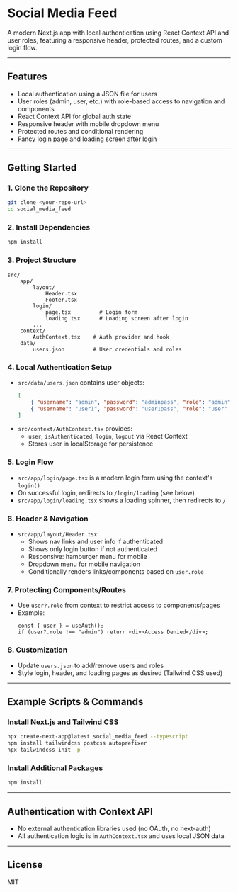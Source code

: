 
# Social Media Feed

A modern Next.js app with local authentication using React Context API and user roles, featuring a responsive header, protected routes, and a custom login flow.

---

## Features
- Local authentication using a JSON file for users
- User roles (admin, user, etc.) with role-based access to navigation and components
- React Context API for global auth state
- Responsive header with mobile dropdown menu
- Protected routes and conditional rendering
- Fancy login page and loading screen after login

---

## Getting Started

### 1. Clone the Repository
```bash
git clone <your-repo-url>
cd social_media_feed
```

### 2. Install Dependencies
```bash
npm install
```

### 3. Project Structure
```
src/
	app/
		layout/
			Header.tsx
			Footer.tsx
		login/
			page.tsx         # Login form
			loading.tsx      # Loading screen after login
		...
	context/
		AuthContext.tsx    # Auth provider and hook
	data/
		users.json         # User credentials and roles
```

### 4. Local Authentication Setup
- `src/data/users.json` contains user objects:
	```json
	[
		{ "username": "admin", "password": "adminpass", "role": "admin" },
		{ "username": "user1", "password": "user1pass", "role": "user" }
	]
	```
- `src/context/AuthContext.tsx` provides:
	- `user`, `isAuthenticated`, `login`, `logout` via React Context
	- Stores user in localStorage for persistence

### 5. Login Flow
- `src/app/login/page.tsx` is a modern login form using the context's `login()`
- On successful login, redirects to `/login/loading` (see below)
- `src/app/login/loading.tsx` shows a loading spinner, then redirects to `/`

### 6. Header & Navigation
- `src/app/layout/Header.tsx`:
	- Shows nav links and user info if authenticated
	- Shows only login button if not authenticated
	- Responsive: hamburger menu for mobile
	- Dropdown menu for mobile navigation
	- Conditionally renders links/components based on `user.role`

### 7. Protecting Components/Routes
- Use `user?.role` from context to restrict access to components/pages
- Example:
	```tsx
	const { user } = useAuth();
	if (user?.role !== "admin") return <div>Access Denied</div>;
	```

### 8. Customization
- Update `users.json` to add/remove users and roles
- Style login, header, and loading pages as desired (Tailwind CSS used)

---

## Example Scripts & Commands

### Install Next.js and Tailwind CSS
```bash
npx create-next-app@latest social_media_feed --typescript
npm install tailwindcss postcss autoprefixer
npx tailwindcss init -p
```

### Install Additional Packages
```bash
npm install
```

---

## Authentication with Context API
- No external authentication libraries used (no OAuth, no next-auth)
- All authentication logic is in `AuthContext.tsx` and uses local JSON data

---

## License
MIT
